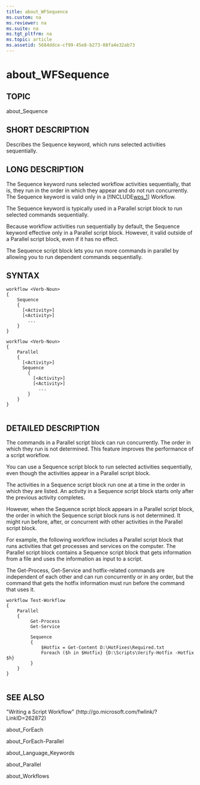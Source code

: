 ```yaml
---
title: about_WFSequence
ms.custom: na
ms.reviewer: na
ms.suite: na
ms.tgt_pltfrm: na
ms.topic: article
ms.assetid: 5684ddce-cf99-45e8-b273-08fa4e32ab73
---
```

# about_WFSequence
## TOPIC  
 about\_Sequence  
  
## SHORT DESCRIPTION  
 Describes the Sequence keyword, which runs selected activities sequentially.  
  
## LONG DESCRIPTION  
 The Sequence keyword runs selected workflow activities sequentially, that is, they run in the order in which they appear and do not run concurrently. The Sequence keyword is valid only in a [!INCLUDE[wps_1](../Token/wps_1_md.md)] Workflow.  
  
 The Sequence keyword is typically used in a Parallel script block to run selected commands sequentially.  
  
 Because workflow activities run sequentially by default, the Sequence keyword effective only in a Parallel script block. However, it valid outside of a Parallel script block, even if it has no effect.  
  
 The Sequence script block lets you run more commands in parallel by allowing you to run dependent commands sequentially.  
  
## SYNTAX  
  
```  
workflow <Verb-Noun>  
{  
    Sequence  
    {  
      [<Activity>]  
      [<Activity>]  
        ...  
    }  
}  
  
workflow <Verb-Noun>  
{  
    Parallel  
    {  
      [<Activity>]  
      Sequence  
        {  
          [<Activity>]  
          [<Activity>]  
            ...  
        }  
    }  
}  
  
```  
  
## DETAILED DESCRIPTION  
 The commands in a Parallel script block can run concurrently. The order in which they run is not determined. This feature improves the performance of a script workflow.  
  
 You can use a Sequence script block to run selected activities sequentially, even though the activities appear in a Parallel script block.  
  
 The activities in a Sequence script block run one at a time in the order in which they are listed. An activity in a Sequence script block starts only after the previous activity completes.  
  
 However, when the Sequence script block appears in a Parallel script block, the order in which the Sequence script block runs is not determined. It might run before, after, or concurrent with other activities in the Parallel script block.  
  
 For example, the following workflow includes a Parallel script block that runs activities that get processes and services on the computer. The Parallel script block contains a Sequence script block that gets information from a file and uses the information as input to a script.  
  
 The Get\-Process, Get\-Service and hotfix\-related commands are independent of each other and can run concurrently or in any order, but the command that gets the hotfix information must run before the command that uses it.  
  
```  
workflow Test-Workflow  
{  
    Parallel  
    {  
         Get-Process  
         Get-Service  
  
         Sequence  
         {  
             $Hotfix = Get-Content D:\HotFixes\Required.txt  
             Foreach ($h in $Hotfix} {D:\Scripts\Verify-Hotfix -Hotfix $h}   
         }  
    }  
}  
  
```  
  
## SEE ALSO  
 "Writing a Script Workflow" \(http:\/\/go.microsoft.com\/fwlink\/?LinkID\=262872\)  
  
 about\_ForEach  
  
 about\_ForEach\-Parallel  
  
 about\_Language\_Keywords  
  
 about\_Parallel  
  
 about\_Workflows